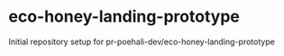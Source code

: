 # eco-honey-landing-prototype

Initial repository setup for pr-poehali-dev/eco-honey-landing-prototype